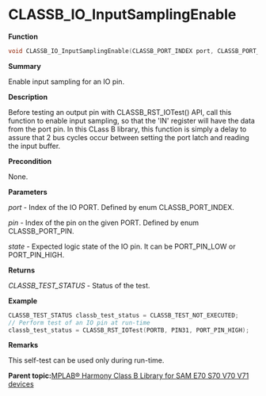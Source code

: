 # CLASSB\_IO\_InputSamplingEnable

**Function**

```c
void CLASSB_IO_InputSamplingEnable(CLASSB_PORT_INDEX port, CLASSB_PORT_PIN pin);
```

**Summary**

Enable input sampling for an IO pin.

**Description**

Before testing an output pin with CLASSB\_RST\_IOTest\(\) API, call this function to enable input sampling, so that the 'IN' register will have the data from the port pin. In this CLass B library, this function is simply a delay to assure that 2 bus cycles occur between setting the port latch and reading the input buffer.

**Precondition**

None.

**Parameters**

*port* - Index of the IO PORT. Defined by enum CLASSB\_PORT\_INDEX.

*pin* - Index of the pin on the given PORT. Defined by enum CLASSB\_PORT\_PIN.

*state* - Expected logic state of the IO pin. It can be PORT\_PIN\_LOW or PORT\_PIN\_HIGH.

**Returns**

*CLASSB\_TEST\_STATUS* - Status of the test.

**Example**

```c
CLASSB_TEST_STATUS classb_test_status = CLASSB_TEST_NOT_EXECUTED;
// Perform test of an IO pin at run-time
classb_test_status = CLASSB_RST_IOTest(PORTB, PIN31, PORT_PIN_HIGH);
```

**Remarks**

This self-test can be used only during run-time.

**Parent topic:**[MPLAB® Harmony Class B Library for SAM E70 S70 V70 V71 devices](GUID-85C09776-46F4-43A4-9FA5-26997226A3EA.md)

